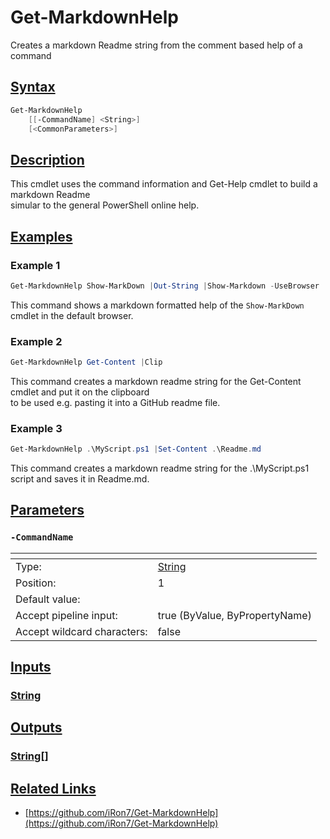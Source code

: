 # Get-MarkdownHelp
Creates a markdown Readme string from the comment based help of a command
## [Syntax](#syntax)
```PowerShell
Get-MarkdownHelp
    [[-CommandName] <String>]
    [<CommonParameters>]
```
## [Description](#description)
 This cmdlet uses the command information and Get-Help cmdlet to build a markdown Readme  
simular to the general PowerShell online help.

## [Examples](exampls)
### Example 1
```PowerShell
Get-MarkdownHelp Show-MarkDown |Out-String |Show-Markdown -UseBrowser
```
 This command shows a markdown formatted help of the `Show-MarkDown` cmdlet in the default browser.

### Example 2
```PowerShell
Get-MarkdownHelp Get-Content |Clip
```
 This command creates a markdown readme string for the Get-Content cmdlet and put it on the clipboard  
to be used e.g. pasting it into a GitHub readme file.

### Example 3
```PowerShell
Get-MarkdownHelp .\MyScript.ps1 |Set-Content .\Readme.md
```
 This command creates a markdown readme string for the .\MyScript.ps1 script and saves it in Readme.md.

## [Parameters](#parameters)
### `-CommandName`
| <!--                    --> | <!-- --> |
| --------------------------- | -------- |
| Type:                       | [String](https://docs.microsoft.com/en-us/dotnet/api/System.String) |
| Position:                   | 1 |
| Default value:              |  |
| Accept pipeline input:      | true (ByValue, ByPropertyName) |
| Accept wildcard characters: | false |
## [Inputs](#inputs)
### [String](https://docs.microsoft.com/en-us/dotnet/api/System.String)
## [Outputs](#outputs)
### [String[]](https://docs.microsoft.com/en-us/dotnet/api/System.String[])
## [Related Links](#related-links)
* [https://github.com/iRon7/Get-MarkdownHelp](https://github.com/iRon7/Get-MarkdownHelp)
